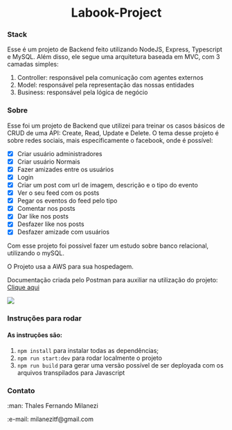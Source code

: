 <h1 align="center">Labook-Project</h1> 

<h3>Stack</h3>
<p>Esse é um projeto de Backend feito utilizando NodeJS, Express, Typescript 
e MySQL. Além disso, ele segue uma arquitetura baseada em MVC, com 3 camadas 
simples:</p>

1. Controller: responsável pela comunicação com agentes externos 
2. Model: responsável pela representação das nossas entidades
3. Business: responsável pela lógica de negócio

<h3>Sobre</h3>
<p>Esse foi um projeto de Backend que utilizei para treinar os casos básicos 
de CRUD de uma API: Create, Read, Update e Delete.
O tema desse projeto é sobre redes sociais, mais especificamente o facebook, onde é possível: </p>

- [X] Criar usuário administradores
- [X] Criar usuário Normais
- [X] Fazer amizades entre os usuários
- [X] Login
- [X] Criar um post com url de imagem, descrição e o tipo do evento
- [X] Ver o seu feed com os posts
- [X] Pegar os eventos do feed pelo tipo
- [X] Comentar nos posts
- [X] Dar like nos posts
- [X] Desfazer like nos posts
- [X] Desfazer amizade com usuários

<p>Com esse projeto foi possivel fazer um estudo sobre banco relacional, utilizando o mySQL.</p>
<p>
O Projeto usa a AWS para sua hospedagem.
</p>
<p>Documentação criada pelo Postman para auxiliar na utilização do projeto:
<a href="https://documenter.getpostman.com/view/10581431/T17GeShk">Clique aqui</a></p>

<img src="https://img.shields.io/badge/Status%20do%20desenvolvimento-COMPLETO-green"/>

<h3>Instruções para rodar</h3>
<h4>As instruções são:</h4>

1. `npm install` para instalar todas as dependências;
2. `npm run start:dev` para rodar localmente o projeto
3. `npm run build` para gerar uma versão possível de ser deployada com 
os arquivos transpilados para Javascript

<h3>Contato</h3>
<p>:man: Thales Fernando Milanezi</p>
<p>:e-mail: milanezitf@gmail.com</p>
